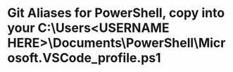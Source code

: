 # Git Aliases for PowerShell, copy into your C:\Users\<USERNAME HERE>\Documents\PowerShell\Microsoft.VSCode_profile.ps1
